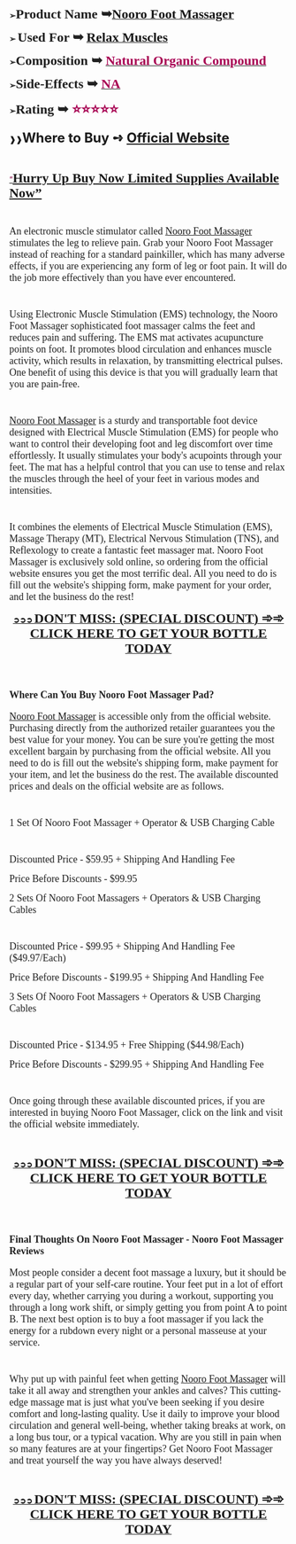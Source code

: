 <p><span style="color: #212121;"><strong>➢</strong><span style="font-size: large;"><strong><span style="font-family: 'Liberation Serif', serif;"><span style="font-size: x-large;">Product Name ➥</span></span></strong><strong><a class="western" href="https://besthealthtopic.com/nooro-foot-massager-buy/"><span style="font-family: 'Liberation Serif', serif;"><span style="font-size: x-large;">Nooro Foot Massager</span></span></a></strong></span></span></p>
<p><span style="color: #212121;"><strong>➢ </strong><span style="font-size: large;"><strong><span style="font-family: 'Liberation Serif', serif;"><span style="font-size: x-large;"><strong>Used For </strong></span></span></strong><strong><span style="font-family: 'Liberation Serif', serif;"><span style="font-size: x-large;"><strong>➥</strong></span></span></strong> <strong><a class="western" href="https://besthealthtopic.com/nooro-foot-massager-buy/"><span style="font-family: 'Liberation Serif', serif;"><span style="font-size: x-large;"><strong>Relax Muscles</strong></span></span></a></strong></span></span></p>
<p><span style="color: #212121;"><strong>➢</strong><span style="font-family: 'Liberation Serif', serif;"><span style="font-size: large;"><strong><span style="font-size: x-large;"><strong>Composition ➥ </strong></span></strong><strong><a class="western" href="https://besthealthtopic.com/nooro-foot-massager-buy/"><span style="color: #a80053;"><span style="font-size: x-large;"><strong>Natural Organic Compound</strong></span></span></a></strong></span></span></span></p>
<p><span style="color: #212121;"><strong>➢</strong><span style="font-family: 'Liberation Serif', serif;"><span style="font-size: large;"><strong><span style="font-size: x-large;"><strong>Side-Effects ➥ </strong></span></strong><strong><a class="western" href="https://besthealthtopic.com/nooro-foot-massager-buy/"><span style="color: #a80053;"><span style="font-size: x-large;"><strong>NA</strong></span></span></a></strong></span></span></span></p>
<p><span style="color: #212121;"><strong>➢</strong><span style="font-family: 'Liberation Serif', serif;"><span style="font-size: large;"><strong><span style="font-size: x-large;"><strong>Rating ➥ </strong></span></strong><strong><span style="color: #a80053;"><span style="font-size: x-large;"><strong>⭐⭐⭐⭐⭐</strong></span></span></strong></span></span></span></p>
<p><strong>❱❱<span style="font-size: x-large;"><strong>Where to Buy ➺ <a class="western" href="https://besthealthtopic.com/nooro-foot-massager-buy/">Official Website</a></strong></span></strong></p>
<p>&nbsp;</p>
<p align="left"><span style="color: #212121;"><span style="color: #0563c1;"><a class="western" href="https://besthealthtopic.com/nooro-foot-massager-buy/"><span style="color: #80003f;">&ldquo;</span></a><span style="font-family: 'Liberation Serif', serif;"><span style="font-size: x-large;"><a class="western" href="https://besthealthtopic.com/nooro-foot-massager-buy/"><span lang="en-US"><strong>Hurry Up Buy Now Limited Supplies Available Now&rdquo;</strong></span></a></span></span></span></span></p>
<p>&nbsp;</p>
<p><span style="color: #212121;"><span style="font-family: 'Liberation Serif', serif;"><span style="font-size: large;">An electronic muscle stimulator called <a class="western" href="https://teeshopper.in/products/Nooro-Foot-Massager-Effective-Massage-Therapy-Solution-">Nooro Foot Massager</a> stimulates the leg to relieve pain. Grab your Nooro Foot Massager instead of reaching for a standard painkiller, which has many adverse effects, if you are experiencing any form of leg or foot pain. It will do the job more effectively than you have ever encountered.</span></span></span></p>
<p>&nbsp;</p>
<p><span style="color: #212121;"><span style="font-family: 'Liberation Serif', serif;"><span style="font-size: large;">Using Electronic Muscle Stimulation (EMS) technology, the Nooro Foot Massager sophisticated foot massager calms the feet and reduces pain and suffering. The EMS mat activates acupuncture points on foot. It promotes blood circulation and enhances muscle activity, which results in relaxation, by transmitting electrical pulses. One benefit of using this device is that you will gradually learn that you are pain-free.</span></span></span></p>
<p>&nbsp;</p>
<p><span style="color: #212121;"><span style="font-family: 'Liberation Serif', serif;"><span style="font-size: large;"><a class="western" href="https://www.facebook.com/NooroFootMassagerPrice/">Nooro Foot Massager</a> is a sturdy and transportable foot device designed with Electrical Muscle Stimulation (EMS) for people who want to control their developing foot and leg discomfort over time effortlessly. It usually stimulates your body's acupoints through your feet. The mat has a helpful control that you can use to tense and relax the muscles through the heel of your feet in various modes and intensities.</span></span></span></p>
<p>&nbsp;</p>
<p><span style="color: #212121;"><span style="font-family: 'Liberation Serif', serif;"><span style="font-size: large;">It combines the elements of Electrical Muscle Stimulation (EMS), Massage Therapy (MT), Electrical Nervous Stimulation (TNS), and Reflexology to create a fantastic feet massager mat. Nooro Foot Massager is exclusively sold online, so ordering from the official website ensures you get the most terrific deal. All you need to do is fill out the website's shipping form, make payment for your order, and let the business do the rest!</span></span></span></p>
<p align="center"><span style="color: #212121;"><u><strong><a class="western" href="https://besthealthtopic.com/nooro-foot-massager-buy/">➲➲➲ </a><span style="font-family: 'Liberation Serif', serif;"><span style="font-size: large;"><strong><a class="western" href="https://besthealthtopic.com/nooro-foot-massager-buy/"><span style="font-size: x-large;">DON'T MISS: (SPECIAL DISCOUNT) ➾➾ CLICK HERE TO GET YOUR BOTTLE TODAY</span></a></strong></span></span></strong></u></span></p>
<p>&nbsp;</p>
<h2><span style="color: #212121;"><span style="font-family: 'Liberation Serif', serif;"><span style="font-size: large;"><strong>Where Can You Buy Nooro Foot Massager Pad?</strong></span></span></span></h2>
<p><span style="color: #212121;"><span style="font-family: 'Liberation Serif', serif;"><span style="font-size: large;"><a class="western" href="https://noorofoot-massager.company.site/">Nooro Foot Massager</a> is accessible only from the official website. Purchasing directly from the authorized retailer guarantees you the best value for your money. You can be sure you're getting the most excellent bargain by purchasing from the official website. All you need to do is fill out the website's shipping form, make payment for your item, and let the business do the rest. The available discounted prices and deals on the official website are as follows.</span></span></span></p>
<p>&nbsp;</p>
<p><span style="color: #212121;"><span style="font-family: 'Liberation Serif', serif;"><span style="font-size: large;">1 Set Of Nooro Foot Massager + Operator &amp; USB Charging Cable</span></span></span></p>
<p>&nbsp;</p>
<p><span style="color: #212121;"><span style="font-family: 'Liberation Serif', serif;"><span style="font-size: large;">Discounted Price - $59.95 + Shipping And Handling Fee</span></span></span></p>
<p><span style="color: #212121;"><span style="font-family: 'Liberation Serif', serif;"><span style="font-size: large;">Price Before Discounts - $99.95</span></span></span></p>
<p><span style="color: #212121;"><span style="font-family: 'Liberation Serif', serif;"><span style="font-size: large;">2 Sets Of Nooro Foot Massagers + Operators &amp; USB Charging Cables</span></span></span></p>
<p>&nbsp;</p>
<p><span style="color: #212121;"><span style="font-family: 'Liberation Serif', serif;"><span style="font-size: large;">Discounted Price - $99.95 + Shipping And Handling Fee ($49.97/Each)</span></span></span></p>
<p><span style="color: #212121;"><span style="font-family: 'Liberation Serif', serif;"><span style="font-size: large;">Price Before Discounts - $199.95 + Shipping And Handling Fee</span></span></span></p>
<p><span style="color: #212121;"><span style="font-family: 'Liberation Serif', serif;"><span style="font-size: large;">3 Sets Of Nooro Foot Massagers + Operators &amp; USB Charging Cables</span></span></span></p>
<p>&nbsp;</p>
<p><span style="color: #212121;"><span style="font-family: 'Liberation Serif', serif;"><span style="font-size: large;">Discounted Price - $134.95 + Free Shipping ($44.98/Each)</span></span></span></p>
<p><span style="color: #212121;"><span style="font-family: 'Liberation Serif', serif;"><span style="font-size: large;">Price Before Discounts - $299.95 + Shipping And Handling Fee</span></span></span></p>
<p>&nbsp;</p>
<p><span style="color: #212121;"><span style="font-family: 'Liberation Serif', serif;"><span style="font-size: large;">Once going through these available discounted prices, if you are interested in buying Nooro Foot Massager, click on the link and visit the official website immediately.</span></span></span></p>
<p>&nbsp;</p>
<p align="center"><span style="color: #212121;"><u><strong><a class="western" href="https://besthealthtopic.com/nooro-foot-massager-buy/">➲➲➲ </a><span style="font-family: 'Liberation Serif', serif;"><span style="font-size: large;"><strong><a class="western" href="https://besthealthtopic.com/nooro-foot-massager-buy/"><span style="font-size: x-large;">DON'T MISS: (SPECIAL DISCOUNT) ➾➾ CLICK HERE TO GET YOUR BOTTLE TODAY</span></a></strong></span></span></strong></u></span></p>
<p>&nbsp;</p>
<h2><span style="color: #212121;"><span style="font-family: 'Liberation Serif', serif;"><span style="font-size: large;"><strong>Final Thoughts On Nooro Foot Massager - Nooro Foot Massager Reviews</strong></span></span></span></h2>
<p><span style="color: #212121;"><span style="font-family: 'Liberation Serif', serif;"><span style="font-size: large;">Most people consider a decent foot massage a luxury, but it should be a regular part of your self-care routine. Your feet put in a lot of effort every day, whether carrying you during a workout, supporting you through a long work shift, or simply getting you from point A to point B. The next best option is to buy a foot massager if you lack the energy for a rubdown every night or a personal masseuse at your service.</span></span></span></p>
<p>&nbsp;</p>
<p><span style="color: #212121;"><span style="font-family: 'Liberation Serif', serif;"><span style="font-size: large;">Why put up with painful feet when getting <a class="western" href="https://teeshopper.in/products/Nooro-Foot-Massager-Effective-Massage-Therapy-Solution-">Nooro Foot Massager</a> will take it all away and strengthen your ankles and calves? This cutting-edge massage mat is just what you've been seeking if you desire comfort and long-lasting quality. Use it daily to improve your blood circulation and general well-being, whether taking breaks at work, on a long bus tour, or a typical vacation. Why are you still in pain when so many features are at your fingertips? Get Nooro Foot Massager and treat yourself the way you have always deserved!</span></span></span></p>
<p lang="en-GB">&nbsp;</p>
<p align="center"><span style="color: #212121;"><u><strong><a class="western" href="https://besthealthtopic.com/nooro-foot-massager-buy/">➲➲➲ </a><span style="font-family: 'Liberation Serif', serif;"><span style="font-size: large;"><strong><a class="western" href="https://besthealthtopic.com/nooro-foot-massager-buy/"><span style="font-size: x-large;">DON'T MISS: (SPECIAL DISCOUNT) ➾➾ CLICK HERE TO GET YOUR BOTTLE TODAY</span></a></strong></span></span></strong></u></span></p>
<p>&nbsp;</p>
